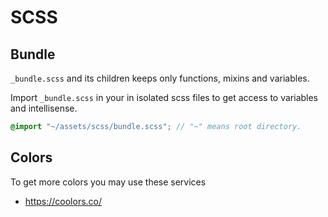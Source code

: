# SCSS

## Bundle

`_bundle.scss` and its children keeps only functions, mixins and variables.

Import `_bundle.scss` in your in isolated scss files to get access to variables and intellisense.

```scss
@import "~/assets/scss/bundle.scss"; // "~" means root directory.
```

## Colors

To get more colors you may use these services
- https://coolors.co/
